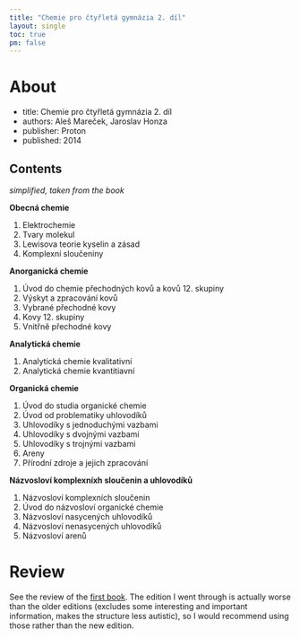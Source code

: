 ```yaml
---
title: "Chemie pro čtyřletá gymnázia 2. díl"
layout: single
toc: true
pm: false
---
```

# About
- title: Chemie pro čtyřletá gymnázia 2. díl
- authors: Aleš Mareček, Jaroslav Honza
- publisher: Proton
- published: 2014
## Contents
_simplified, taken from the book_

**Obecná chemie**

1. Elektrochemie
2. Tvary molekul
3. Lewisova teorie kyselin a zásad
4. Komplexní sloučeniny

**Anorganická chemie**

1. Úvod do chemie přechodných kovů a kovů 12. skupiny
2. Výskyt a zpracování kovů
3. Vybrané přechodné kovy
4. Kovy 12. skupiny
5. Vnitřně přechodné kovy

**Analytická chemie**

1. Analytická chemie kvalitativní
2. Analytická chemie kvantitiavní

**Organická chemie**

1. Úvod do studia organické chemie
2. Úvod od problematiky uhlovodíků
3. Uhlovodíky s jednoduchými vazbami
4. Uhlovodíky s dvojnými vazbami
5. Uhlovodíky s trojnými vazbami
6. Areny
7. Přírodní zdroje a jejich zpracování

**Názvosloví komplexníxh sloučenin a uhlovodíků**

1. Názvosloví komplexních sloučenin
2. Úvod do názvosloví organické chemie
3. Názvosloví nasycených uhlovodíků
4. Názvosloví nenasycených uhlovodíků
5. Názvosloví arenů
# Review
See the review of the [first book](/notes/research/chemistry/chemistry-sources/chemie-pro-čtyřletá-gymnázia-1.-díl#review). The edition I went through is actually worse than the older editions (excludes some interesting and important information, makes the structure less autistic), so I would recommend using those rather than the new edition. 
